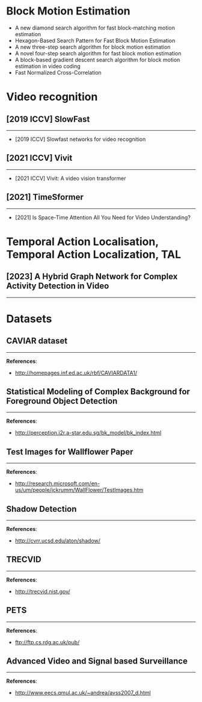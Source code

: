 # Block Motion Estimation
- A new diamond search algorithm for fast block-matching motion estimation
- Hexagon-Based Search Pattern for Fast Block Motion Estimation
- A new three-step search algorithm for block motion estimation
- A novel four-step search algorithm for fast block motion estimation
- A block-based gradient descent search algorithm for block motion estimation in video coding
- Fast Normalized Cross-Correlation

# Video recognition

## [2019 ICCV] SlowFast
---
- [2019 ICCV] Slowfast networks for video recognition

## [2021 ICCV] Vivit
---
- [2021 ICCV] Vivit: A video vision transformer

## [2021] TimeSformer
---
- [2021] Is Space-Time Attention All You Need for Video Understanding?


# Temporal Action Localisation, Temporal Action Localization, TAL

## [2023] A Hybrid Graph Network for Complex Activity Detection in Video
---

# Datasets

## CAVIAR dataset
---
**References**:
- http://homepages.inf.ed.ac.uk/rbf/CAVIARDATA1/


## Statistical Modeling of Complex Background for Foreground Object Detection
---
**References**:
- http://perception.i2r.a-star.edu.sg/bk_model/bk_index.html


## Test Images for Wallflower Paper
---
**References**:
- http://research.microsoft.com/en-us/um/people/jckrumm/WallFlower/TestImages.htm


## Shadow Detection
---
**References**:
- http://cvrr.ucsd.edu/aton/shadow/


## TRECVID
---
**References**:
- http://trecvid.nist.gov/


## PETS
---
**References**:
- ftp://ftp.cs.rdg.ac.uk/pub/


## Advanced Video and Signal based Surveillance
---
**References**:
- http://www.eecs.qmul.ac.uk/~andrea/avss2007_d.html

